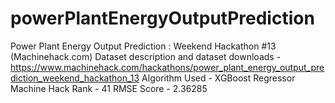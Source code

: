 # powerPlantEnergyOutputPrediction
Power Plant Energy Output Prediction : Weekend Hackathon #13 (Machinehack.com)
Dataset description and dataset downloads - https://www.machinehack.com/hackathons/power_plant_energy_output_prediction_weekend_hackathon_13
Algorithm Used - XGBoost Regressor
Machine Hack Rank - 41
RMSE Score - 2.36285
